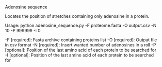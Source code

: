 Adenosine sequence

Locates the position of stretches containing only adenosine in a protein.

Usage:
python adenosine_sequence.py -F proteome.fasta -O output.csv -N 10 -P 999999 -I 0

-F [required]: Fasta archive containing proteins list
-O [required]: Output file in csv format
-N [required]: Insert wanted number of adenosines in a roll
-P [optional]: Position of the last amino acid of each protein to be searched for
-I [optional]: Position of the last amino acid of each protein to be searched for
